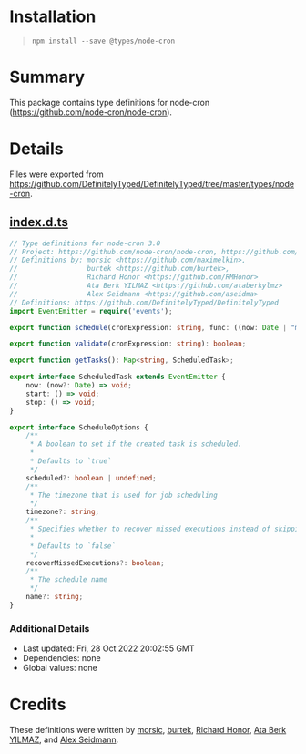 # Installation
> `npm install --save @types/node-cron`

# Summary
This package contains type definitions for node-cron (https://github.com/node-cron/node-cron).

# Details
Files were exported from https://github.com/DefinitelyTyped/DefinitelyTyped/tree/master/types/node-cron.
## [index.d.ts](https://github.com/DefinitelyTyped/DefinitelyTyped/tree/master/types/node-cron/index.d.ts)
````ts
// Type definitions for node-cron 3.0
// Project: https://github.com/node-cron/node-cron, https://github.com/merencia/node-cron
// Definitions by: morsic <https://github.com/maximelkin>,
//                 burtek <https://github.com/burtek>,
//                 Richard Honor <https://github.com/RMHonor>
//                 Ata Berk YILMAZ <https://github.com/ataberkylmz>
//                 Alex Seidmann <https://github.com/aseidma>
// Definitions: https://github.com/DefinitelyTyped/DefinitelyTyped
import EventEmitter = require('events');

export function schedule(cronExpression: string, func: ((now: Date | "manual") => void) | string, options?: ScheduleOptions): ScheduledTask;

export function validate(cronExpression: string): boolean;

export function getTasks(): Map<string, ScheduledTask>;

export interface ScheduledTask extends EventEmitter {
    now: (now?: Date) => void;
    start: () => void;
    stop: () => void;
}

export interface ScheduleOptions {
    /**
     * A boolean to set if the created task is scheduled.
     *
     * Defaults to `true`
     */
    scheduled?: boolean | undefined;
    /**
     * The timezone that is used for job scheduling
     */
    timezone?: string;
    /**
     * Specifies whether to recover missed executions instead of skipping them.
     *
     * Defaults to `false`
     */
    recoverMissedExecutions?: boolean;
    /**
     * The schedule name
     */
    name?: string;
}

````

### Additional Details
 * Last updated: Fri, 28 Oct 2022 20:02:55 GMT
 * Dependencies: none
 * Global values: none

# Credits
These definitions were written by [morsic](https://github.com/maximelkin), [burtek](https://github.com/burtek), [Richard Honor](https://github.com/RMHonor), [Ata Berk YILMAZ](https://github.com/ataberkylmz), and [Alex Seidmann](https://github.com/aseidma).
